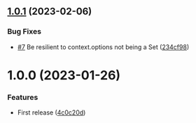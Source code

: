 ## [1.0.1](https://github.com/tyrielv/fvtt-pf2e-incapacitation-variants/compare/v1.0.0...v1.0.1) (2023-02-06)


### Bug Fixes

* [#7](https://github.com/tyrielv/fvtt-pf2e-incapacitation-variants/issues/7) Be resilient to context.options not being a Set ([234cf98](https://github.com/tyrielv/fvtt-pf2e-incapacitation-variants/commit/234cf98d5e142b88f7aa01e556772bc71ac07bbe))

# 1.0.0 (2023-01-26)


### Features

* First release ([4c0c20d](https://github.com/tyrielv/fvtt-pf2e-incapacitation-variants/commit/4c0c20d46d7c533e493c634858e4c20a7f80788c))
